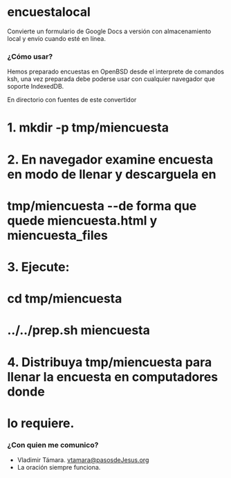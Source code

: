 # encuestalocal #

Convierte un formulario de Google Docs a versión con almacenamiento local
y envío cuando esté en línea.

### ¿Cómo usar? ###

Hemos preparado encuestas en OpenBSD desde el interprete de comandos ksh, una vez preparada debe
poderse usar con cualquier navegador que soporte IndexedDB.

 En directorio con fuentes de este convertidor
# 1. mkdir -p tmp/miencuesta
# 2. En navegador examine encuesta en modo de llenar y descarguela en 
#    tmp/miencuesta --de forma que quede miencuesta.html y miencuesta_files
# 3. Ejecute: 
#    cd tmp/miencuesta
#    ../../prep.sh miencuesta
# 4. Distribuya tmp/miencuesta para llenar la encuesta en computadores donde
#    lo requiere.


### ¿Con quien me comunico? ###

* Vladimir Támara. vtamara@pasosdeJesus.org
* La oración siempre funciona.
